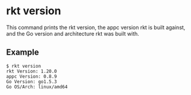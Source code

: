 # rkt version

This command prints the rkt version, the appc version rkt is built against, and the Go version and architecture rkt was built with.

## Example

```
$ rkt version
rkt Version: 1.20.0
appc Version: 0.8.9
Go Version: go1.5.3
Go OS/Arch: linux/amd64
